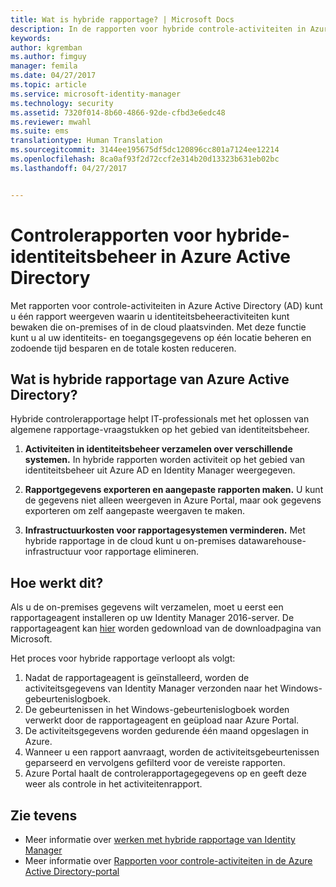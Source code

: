 ```yaml
---
title: Wat is hybride rapportage? | Microsoft Docs
description: In de rapporten voor hybride controle-activiteiten in Azure Active Directory kunt u controlegebeurtenissen in de cloud of on-premises bekijken.
keywords: 
author: kgremban
ms.author: fimguy
manager: femila
ms.date: 04/27/2017
ms.topic: article
ms.service: microsoft-identity-manager
ms.technology: security
ms.assetid: 7320f014-8b60-4866-92de-cfbd3e6edc48
ms.reviewer: mwahl
ms.suite: ems
translationtype: Human Translation
ms.sourcegitcommit: 3144ee195675df5dc120896cc801a7124ee12214
ms.openlocfilehash: 8ca0af93f2d72ccf2e314b20d13323b631eb02bc
ms.lasthandoff: 04/27/2017


---
```


# <a name="hybrid-identity-management-audit-reports-in-azure-active-directory"></a>Controlerapporten voor hybride-identiteitsbeheer in Azure Active Directory
Met rapporten voor controle-activiteiten in Azure Active Directory (AD) kunt u één rapport weergeven waarin u identiteitsbeheeractiviteiten kunt bewaken die on-premises of in de cloud plaatsvinden. Met deze functie kunt u al uw identiteits- en toegangsgegevens op één locatie beheren en zodoende tijd besparen en de totale kosten reduceren.

## <a name="what-is-azure-active-directory-hybrid-reporting"></a>Wat is hybride rapportage van Azure Active Directory?
Hybride controlerapportage helpt IT-professionals met het oplossen van algemene rapportage-vraagstukken op het gebied van identiteitsbeheer.

1. **Activiteiten in identiteitsbeheer verzamelen over verschillende systemen.** In hybride rapporten worden activiteit op het gebied van identiteitsbeheer uit Azure AD en Identity Manager weergegeven.

2. **Rapportgegevens exporteren en aangepaste rapporten maken.** U kunt de gegevens niet alleen weergeven in Azure Portal, maar ook gegevens exporteren om zelf aangepaste weergaven te maken.

3. **Infrastructuurkosten voor rapportagesystemen verminderen.** Met hybride rapportage in de cloud kunt u on-premises datawarehouse-infrastructuur voor rapportage elimineren.

## <a name="how-does-it-work"></a>Hoe werkt dit?

Als u de on-premises gegevens wilt verzamelen, moet u eerst een rapportageagent installeren op uw Identity Manager 2016-server. De rapportageagent kan [hier](https://www.microsoft.com/en-us/download/details.aspx?id=####/) worden gedownload van de downloadpagina van Microsoft.

Het proces voor hybride rapportage verloopt als volgt:
1. Nadat de rapportageagent is geïnstalleerd, worden de activiteitsgegevens van Identity Manager verzonden naar het Windows-gebeurtenislogboek.
2. De gebeurtenissen in het Windows-gebeurtenislogboek worden verwerkt door de rapportageagent en geüpload naar Azure Portal.
3. De activiteitsgegevens worden gedurende één maand opgeslagen in Azure.
4. Wanneer u een rapport aanvraagt, worden de activiteitsgebeurtenissen geparseerd en vervolgens gefilterd voor de vereiste rapporten.
5. Azure Portal haalt de controlerapportagegegevens op en geeft deze weer als controle in het activiteitenrapport.

## <a name="see-also"></a>Zie tevens
- Meer informatie over [werken met hybride rapportage van Identity Manager](/microsoft-identity-manager/deploy-use/working-with-identity-manager-hybrid-reporting)
- Meer informatie over [Rapporten voor controle-activiteiten in de Azure Active Directory-portal](https://docs.microsoft.com/en-us/azure/active-directory/active-directory-reporting-activity-audit-logs)


